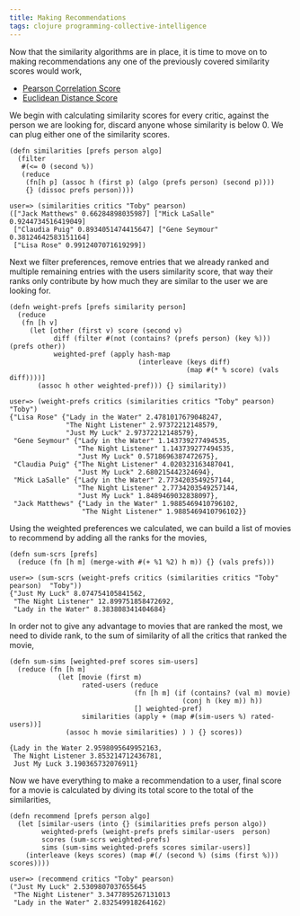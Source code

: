 ```yaml
---
title: Making Recommendations
tags: clojure programming-collective-intelligence
---
```


Now that the similarity algorithms are in place, it is time to move on
to making recommendations any one of the previously covered similarity
scores would work,

 - [Pearson Correlation Score](/2009/11/13/pearson-correlation-score/)
 - [Euclidean Distance Score](/2009/11/11/euclidean-distance-score/)

We begin with calculating similarity scores for every critic, against
the person we are looking for, discard anyone whose similarity is below
0. We can plug either one of the similarity scores.

    (defn similarities [prefs person algo]
      (filter 
       #(<= 0 (second %))
       (reduce 
        (fn[h p] (assoc h (first p) (algo (prefs person) (second p)))) 
        {} (dissoc prefs person))))

    user=> (similarities critics "Toby" pearson)
    (["Jack Matthews" 0.66284898035987] ["Mick LaSalle" 0.9244734516419049] 
     ["Claudia Puig" 0.8934051474415647] ["Gene Seymour" 0.38124642583151164]
     ["Lisa Rose" 0.9912407071619299])

Next we filter preferences, remove entries that we already ranked and
multiple remaining entries with the users similarity score, that way
their ranks only contribute by how much they are similar to the user we
are looking for.

    (defn weight-prefs [prefs similarity person]
      (reduce 
       (fn [h v]
         (let [other (first v) score (second v)
               diff (filter #(not (contains? (prefs person) (key %))) (prefs other))
               weighted-pref (apply hash-map
                                    (interleave (keys diff) 
                                                (map #(* % score) (vals diff))))]
           (assoc h other weighted-pref))) {} similarity))

    user=> (weight-prefs critics (similarities critics "Toby" pearson)  "Toby")
    {"Lisa Rose" {"Lady in the Water" 2.4781017679048247, 
                  "The Night Listener" 2.97372212148579, 
                  "Just My Luck" 2.97372212148579}, 
     "Gene Seymour" {"Lady in the Water" 1.143739277494535, 
                     "The Night Listener" 1.143739277494535, 
                     "Just My Luck" 0.5718696387472675}, 
     "Claudia Puig" {"The Night Listener" 4.020323163487041, 
                     "Just My Luck" 2.680215442324694}, 
     "Mick LaSalle" {"Lady in the Water" 2.7734203549257144, 
                     "The Night Listener" 2.7734203549257144, 
                     "Just My Luck" 1.8489469032838097}, 
     "Jack Matthews" {"Lady in the Water" 1.9885469410796102, 
                      "The Night Listener" 1.9885469410796102}}

Using the weighted preferences we calculated, we can build a list of
movies to recommend by adding all the ranks for the movies,

    (defn sum-scrs [prefs]
      (reduce (fn [h m] (merge-with #(+ %1 %2) h m)) {} (vals prefs)))

    user=> (sum-scrs (weight-prefs critics (similarities critics "Toby" pearson)  "Toby"))
    {"Just My Luck" 8.074754105841562, 
     "The Night Listener" 12.899751858472692, 
     "Lady in the Water" 8.383808341404684}

In order not to give any advantage to movies that are ranked the most, we
need to divide rank, to the sum of similarity of all the critics that
ranked the movie,

    (defn sum-sims [weighted-pref scores sim-users]
      (reduce (fn [h m]
                (let [movie (first m)
                      rated-users (reduce 
                                   (fn [h m] (if (contains? (val m) movie) 
                                               (conj h (key m)) h)) 
                                   [] weighted-pref)
                      similarities (apply + (map #(sim-users %) rated-users))]
                  (assoc h movie similarities) ) ) {} scores))

    {Lady in the Water 2.9598095649952163, 
     The Night Listener 3.853214712436781, 
     Just My Luck 3.190365732076911}

Now we have everything to make a recommendation to a user, final score
for a movie is calculated by diving its total score to the total of the
similarities,

    (defn recommend [prefs person algo]
      (let [similar-users (into {} (similarities prefs person algo))
            weighted-prefs (weight-prefs prefs similar-users  person)
            scores (sum-scrs weighted-prefs)
            sims (sum-sims weighted-prefs scores similar-users)]
        (interleave (keys scores) (map #(/ (second %) (sims (first %))) scores))))

    user=> (recommend critics "Toby" pearson)
    ("Just My Luck" 2.5309807037655645 
     "The Night Listener" 3.3477895267131013 
     "Lady in the Water" 2.832549918264162)
